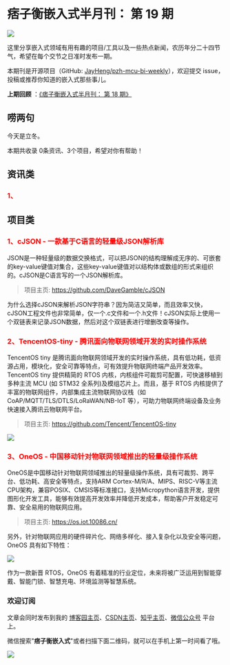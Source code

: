 # 痞子衡嵌入式半月刊： 第 19 期

![](http://henjay724.com/image/cnblogs/pzh_mcu_bi_weekly.PNG)

这里分享嵌入式领域有用有趣的项目/工具以及一些热点新闻，农历年分二十四节气，希望在每个交节之日准时发布一期。

本期刊是开源项目（GitHub: [JayHeng/pzh-mcu-bi-weekly](https://github.com/JayHeng/pzh-mcu-bi-weekly)），欢迎提交 issue，投稿或推荐你知道的嵌入式那些事儿。

**上期回顾** ：[《痞子衡嵌入式半月刊： 第 18 期》](https://www.cnblogs.com/henjay724/p/13866420.html)

## 唠两句

今天是立冬。

本期共收录 0条资讯、3个项目，希望对你有帮助！

## 资讯类

### <font color="red">1、</font>


## 项目类

### <font color="red">1、cJSON - 一款基于C语言的轻量级JSON解析库</font>

JSON是一种轻量级的数据交换格式，可以把JSON的结构理解成无序的、可嵌套的key-value键值对集合，这些key-value键值对以结构体或数组的形式来组织的。cJSON是C语言写的一个JSON解析库。

> 项目主页: https://github.com/DaveGamble/cJSON

为什么选择cJSON来解析JSON字符串？因为简洁又简单，而且效率又快，cJSON工程文件也非常简单，仅一个.c文件和一个.h文件！cJSON实际上使用一个双链表来记录JSON数据，然后对这个双链表进行增删改查等操作。

### <font color="red">2、TencentOS-tiny - 腾讯面向物联网领域开发的实时操作系统</font>

TencentOS tiny 是腾讯面向物联网领域开发的实时操作系统，具有低功耗，低资源占用，模块化，安全可靠等特点，可有效提升物联网终端产品开发效率。TencentOS tiny 提供精简的 RTOS 内核，内核组件可裁剪可配置，可快速移植到多种主流 MCU (如 STM32 全系列)及模组芯片上。而且，基于 RTOS 内核提供了丰富的物联网组件，内部集成主流物联网协议栈（如 CoAP/MQTT/TLS/DTLS/LoRaWAN/NB-IoT 等），可助力物联网终端设备及业务快速接入腾讯云物联网平台。

> 项目主页: https://github.com/Tencent/TencentOS-tiny

![](http://henjay724.com/image/biweekly/TencentOS-tiny.PNG)

### <font color="red">3、OneOS - 中国移动针对物联网领域推出的轻量级操作系统</font>

OneOS是中国移动针对物联网领域推出的轻量级操作系统，具有可裁剪、跨平台、低功耗、高安全等特点，支持ARM Cortex-M/R/A、MIPS、RISC-V等主流CPU架构，兼容POSIX、CMSIS等标准接口，支持Micropython语言开发，提供图形化开发工具，能够有效提高开发效率并降低开发成本，帮助客户开发稳定可靠、安全易用的物联网应用。

> 项目主页: https://os.iot.10086.cn/

另外，针对物联网应用的硬件碎片化、网络多样化、接入复杂化以及安全等问题，OneOS 具有如下特性：

![](http://henjay724.com/image/biweekly/OneOS.PNG)

作为一款新晋 RTOS，OneOS 有着精准的行业定位，未来将被广泛运用到智能穿戴、智能门锁、智慧充电、环境监测等智慧系统。

### 欢迎订阅

文章会同时发布到我的 [博客园主页](https://www.cnblogs.com/henjay724/)、[CSDN主页](https://blog.csdn.net/henjay724)、[知乎主页](https://www.zhihu.com/people/henjay724)、[微信公众号](http://weixin.sogou.com/weixin?type=1&query=痞子衡嵌入式) 平台上。

微信搜索"__痞子衡嵌入式__"或者扫描下面二维码，就可以在手机上第一时间看了哦。

![](http://henjay724.com/image/github/pzhMcu_qrcode_258x258.jpg)


